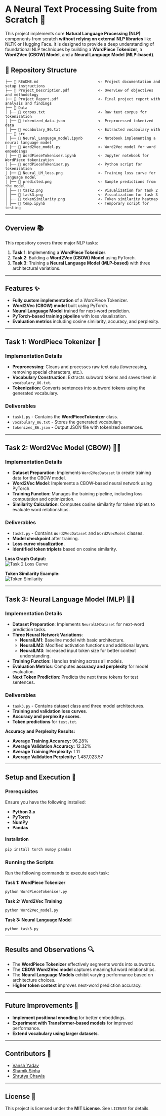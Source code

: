 # A Neural Text Processing Suite from Scratch 🧠  

This project implements core **Natural Language Processing (NLP)** components from scratch **without relying on external NLP libraries** like NLTK or Hugging Face. It is designed to provide a deep understanding of foundational NLP techniques by building a **WordPiece Tokenizer**, a **Word2Vec (CBOW) Model**, and a **Neural Language Model (MLP-based)**.  

## 📂 Repository Structure
```
├── 📖 README.md                           <- Project documentation and setup instructions
├── 📜 Project_Description.pdf             <- Overview of objectives and methodology
├── 📑 Project Report.pdf                  <- Final project report with analysis and findings
├── 📂 Data
│ ├── 📄 corpus.txt                        <- Raw text corpus for tokenization
│ ├── 📄 tokenized_data.json               <- Preprocessed tokenized data
│ ├── 📄 vocabulary_86.txt                 <- Extracted vocabulary with 
├── 📂 src
│ ├── 📓 Neural_Language_model.ipynb       <- Notebook implementing a neural language model
│ ├── 📜 Word2Vec_model.py                 <- Word2Vec model for word embeddings
│ ├── 📜 WordPieceTokeniser.ipynb          <- Jupyter notebook for WordPiece tokenization
│ ├── 📜 WordPieceTokeniser.py             <- Python script for tokenization
│ ├── 📄 Neural_LM_loss.png                <- Training loss curve for language model
│ ├── 📄 predicted.png                     <- Sample predictions from the model
│ ├── 📄 task2.png                         <- Visualization for task 2
│ ├── 📄 task3.png                         <- Visualization for task 3
│ ├── 📄 tokenSimilarity.png               <- Token similarity heatmap
│ ├── 📓 temp.ipynb                        <- Temporary script for testing
```
---

## Overview 📚  

This repository covers three major NLP tasks:  

1. **Task 1**: Implementing a **WordPiece Tokenizer**.  
2. **Task 2**: Building a **Word2Vec (CBOW) Model** using PyTorch.  
3. **Task 3**: Training a **Neural Language Model (MLP-based)** with three architectural variations.  

---

## Features ✨  

- **Fully custom implementation** of a WordPiece Tokenizer.  
- **Word2Vec (CBOW) model** built using PyTorch.  
- **Neural Language Model** trained for next-word prediction.  
- **PyTorch-based training pipeline** with loss visualization.  
- **Evaluation metrics** including cosine similarity, accuracy, and perplexity.  

---

## Task 1: WordPiece Tokenizer 📝  

### Implementation Details  

- **Preprocessing**: Cleans and processes raw text data (lowercasing, removing special characters, etc.).  
- **Vocabulary Construction**: Extracts subword tokens and saves them in `vocabulary_86.txt`.  
- **Tokenization**: Converts sentences into subword tokens using the generated vocabulary.  

### Deliverables  

- `task1.py` - Contains the **WordPieceTokenizer** class.  
- `vocabulary_86.txt` - Stores the generated vocabulary.  
- `tokenized_86.json` - Output JSON file with tokenized sentences.  

---

## Task 2: Word2Vec Model (CBOW) 🧑‍💻  

### Implementation Details  

- **Dataset Preparation**: Implements `Word2VecDataset` to create training data for the CBOW model.  
- **Word2Vec Model**: Implements a CBOW-based neural network using PyTorch.  
- **Training Function**: Manages the training pipeline, including loss computation and optimization.  
- **Similarity Calculation**: Computes cosine similarity for token triplets to evaluate word relationships.  

### Deliverables  

- `task2.py` - Contains `Word2VecDataset` and `Word2VecModel` classes.  
- **Model checkpoint** after training.  
- **Loss curve visualization**.  
- **Identified token triplets** based on cosine similarity.  

**Loss Graph Output:**  
![Task 2 Loss Curve](src/task2.png)  

**Token Similarity Example:**  
![Token Similarity](src/tokenSimilarity.png)  

---

## Task 3: Neural Language Model (MLP) 🧑‍🔬  

### Implementation Details  

- **Dataset Preparation**: Implements `NeuralLMDataset` for next-word prediction tasks.  
- **Three Neural Network Variations**:  
  - **NeuralLM1**: Baseline model with basic architecture.  
  - **NeuralLM2**: Modified activation functions and additional layers.  
  - **NeuralLM3**: Increased input token size for better context understanding.  
- **Training Function**: Handles training across all models.  
- **Evaluation Metrics**: Computes **accuracy and perplexity** for model evaluation.  
- **Next Token Prediction**: Predicts the next three tokens for test sentences.  

### Deliverables  

- `task3.py` - Contains dataset class and three model architectures.  
- **Training and validation loss curves**.  
- **Accuracy and perplexity scores**.  
- **Token predictions** for `test.txt`.  


**Accuracy and Perplexity Results:**  
- **Average Training Accuracy:** 96.28%  
- **Average Validation Accuracy:** 12.32%  
- **Average Training Perplexity:** 1.11  
- **Average Validation Perplexity:** 1,487,023.57  

---

## Setup and Execution 🚀  

### Prerequisites  

Ensure you have the following installed:  

- **Python 3.x**  
- **PyTorch**  
- **NumPy**  
- **Pandas**  

#### Installation  
```bash
pip install torch numpy pandas
```  

### Running the Scripts  

Run the following commands to execute each task:  

**Task 1: WordPiece Tokenizer**  
```bash
python WordPieceTokeniser.py
```

**Task 2: Word2Vec Training**  
```bash
python Word2Vec_model.py
```

**Task 3: Neural Language Model**  
```bash
python task3.py
```

---

## Results and Observations 🔍  

- The **WordPiece Tokenizer** effectively segments words into subwords.  
- The **CBOW Word2Vec model** captures meaningful word relationships.  
- The **Neural Language Models** exhibit varying performance based on architecture choices.  
- **Higher token context** improves next-word prediction accuracy.  

---

## Future Improvements 🔧  

- **Implement positional encoding** for better embeddings.  
- **Experiment with Transformer-based models** for improved performance.  
- **Extend vocabulary using larger datasets**.  

---

## Contributors 🙌  

- [Vansh Yadav](https://github.com/vansh22559)
- [Shamik Sinha](https://github.com/theshamiksinha)
- [Shrutya Chawla](https://github.com/shrutya22487)

---

## License 📄  

This project is licensed under the **MIT License**. See `LICENSE` for details.  
